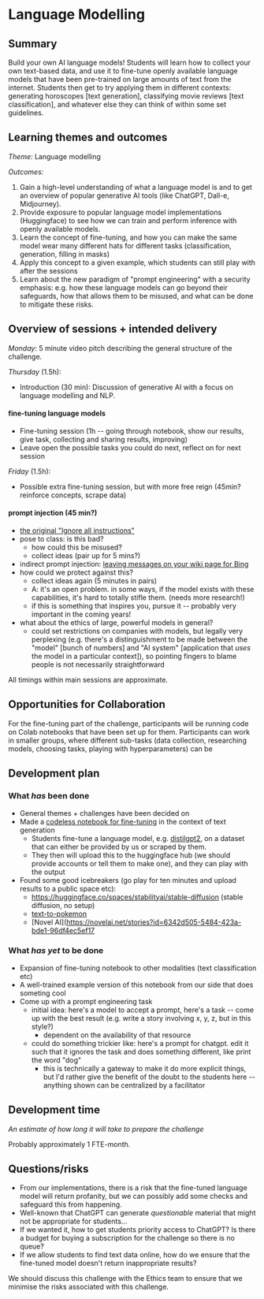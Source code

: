 # Language Modelling

## Summary

Build your own AI language models! Students will learn how to collect your own text-based data, and use it to fine-tune openly available language models that have been pre-trained on large amounts of text from the internet. Students then get to try applying them in different contexts: generating horoscopes [text generation], classifying movie reviews [text classification], and whatever else they can think of within some set guidelines.

## Learning themes and outcomes

*Theme:* Language modelling

*Outcomes:*

1. Gain a high-level understanding of what a language model is and to get an overview of popular generative AI tools (like ChatGPT, Dall-e, Midjourney).
2. Provide exposure to popular language model implementations (Huggingface) to see how we can train and perform inference with openly available models.
3. Learn the concept of fine-tuning, and how you can make the same model wear many different hats for different tasks (classification, generation, filling in masks)
4. Apply this concept to a given example, which students can still play with after the sessions
5. Learn about the new paradigm of "prompt engineering" with a security emphasis: e.g. how these language models can go beyond their safeguards, how that allows them to be misused, and what can be done to mitigate these risks.

## Overview of sessions + intended delivery

*Monday*: 5 minute video pitch describing the general structure of the challenge.

*Thursday* (1.5h):
 - Introduction (30 min): Discussion of generative AI with a focus on language modelling and NLP.
#### fine-tuning language models
 - Fine-tuning session (1h -- going through notebook, show our results, give task, collecting and sharing results, improving)
 - Leave open the possible tasks you could do next, reflect on for next session

*Friday* (1.5h):
- Possible extra fine-tuning session, but with more free reign (45min? reinforce concepts, scrape data)
#### prompt injection (45 min?)
- [the original "Ignore all instructions"](https://www.aiweirdness.com/ignore-all-previous-instructions/)
- pose to class: is this bad?
    - how could this be misused?
    - collect ideas (pair up for 5 mins?)
- indirect prompt injection: [leaving messages on your wiki page for Bing](https://twitter.com/random_walker/status/1636923058370891778)
- how could we protect against this?
    - collect ideas again (5 minutes in pairs)
    - A: it's an open problem. in some ways, if the model exists with these capabilities, it's hard to totally stifle them. (needs more research!)
    - if this is something that inspires you, pursue it -- probably very important in the coming years!
- what about the ethics of large, powerful models in general? 
    - could set restrictions on companies with models, but legally very perplexing (e.g. there's a distinguishment to be made between the "model" [bunch of numbers] and "AI system" [application that *uses* the model in a particular context]), so pointing fingers to blame people is not necessarily straightforward

All timings within main sessions are approximate.

## Opportunities for Collaboration

For the fine-tuning part of the challenge, participants will be running code on Colab notebooks that have been set up for them. Participants can work in smaller groups, where different sub-tasks (data collection, researching models, choosing tasks, playing with hyperparameters) can be 

## Development plan

### What *has* been done
- General themes + challenges have been decided on 
- Made a [codeless notebook for fine-tuning](https://colab.research.google.com/drive/1qB6F9l1p7JxgYlcz6Gj7Q_EwgK2qUa10?usp=sharing) in the context of text generation
    - Students fine-tune a language model, e.g. [distilgpt2](https://huggingface.co/distilgpt2), on a dataset that can either be provided by us or scraped by them.
    - They then will upload this to the huggingface hub (we should provide accounts or tell them to make one), and they can play with the output
- Found some good icebreakers (go play for ten minutes and upload results to a public space etc):
    - https://huggingface.co/spaces/stabilityai/stable-diffusion (stable diffusion, no setup)
    - [text-to-pokemon](https://replicate.com/lambdal/text-to-pokemon)
    - [Novel AI](https://novelai.net/stories?id=6342d505-5484-423a-bde1-96df4ec5ef17


### What *has yet* to be done
- Expansion of fine-tuning notebook to other modalities (text classification etc)
- A well-trained example version of this notebook from our side that does someting cool
- Come up with a prompt engineering task
    - initial idea: here's a model to accept a prompt, here's a task -- come up with the best result (e.g. write a story involving x, y, z, but in this style?)
        - dependent on the availability of that resource
    - could do something trickier like: here's a prompt for chatgpt. edit it such that it ignores the task and does something different, like print the word "dog"
        - this is technically a gateway to make it do more explicit things, but I'd rather give the benefit of the doubt to the students here -- anything shown can be centralized by a facilitator


## Development time

_An estimate of how long it will take to prepare the challenge_

Probably approximately 1 FTE-month.

## Questions/risks

- From our implementations, there is a risk that the fine-tuned language model will return profanity, but we can possibly add some checks and safeguard this from happening.
- Well-known that ChatGPT can generate _questionable_ material that might not be appropriate for students...
- If we wanted it, how to get students priority access to ChatGPT? Is there a budget for buying a subscription for the challenge so there is no queue?
- If we allow students to find text data online, how do we ensure that the fine-tuned model doesn't return inappropriate results?

We should discuss this challenge with the Ethics team to ensure that we minimise the risks associated with this challenge.


